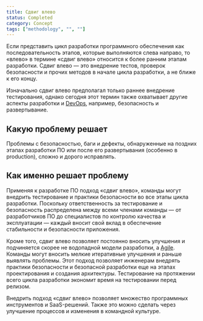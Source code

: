 ```yaml
---
title: Сдвиг влево
status: Completed
category: Concept
tags: ["methodology", "", ""]
---
```


Если представить цикл разработки программного обеспечения как последовательность этапов, которые выполняются слева направо, то «влево» в термине «сдвиг влево» относится к более ранним этапам разработки. 
Сдвиг влево — это внедрение тестов, проверок безопасности и прочих методов в начале цикла разработки, а не ближе к его концу. 

Изначально сдвиг влево предполагал только раннее внедрение тестирования, однако сегодня этот термин также охватывает другие аспекты разработки и [DevOps](/ru/devops/), например, безопасность и развертывание. 

## Какую проблему решает

Проблемы с безопасностью, баги и дефекты, обнаруженные на поздних этапах разработки ПО или после его развертывания (особенно в production), сложно и дорого исправлять. 

## Как именно решает проблему

Применяя к разработке ПО подход «сдвиг влево», команды могут внедрить тестирование и практики безопасности во все этапы цикла разработки. 
Поскольку ответственность за тестирование и безопасность распределена между всеми членами команды — от разработчиков ПО до специалистов по контролю качества и эксплуатации — каждый вносит свой вклад в обеспечение стабильности и безопасности приложения. 

Кроме того, сдвиг влево позволяет постоянно вносить улучшения и подчиняется скорее не водопадной модели разработки, а [Agile](/agile-software-development/). 
Команды могут вносить мелкие итеративные улучшения и раньше выявлять проблемы. 
Этот подход позволяет инженерам внедрять практики безопасности и безопасной разработки еще на этапах проектирования и создания архитектуры. 
Тестирование на протяжении всего цикла разработки экономит время на тестировании перед релизом.

Внедрить подход «сдвиг влево» позволяет множество программных инструментов и SaaS-решений.
Также это можно сделать через улучшение процессов и изменения в командной культуре.
